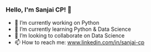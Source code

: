 ### Hello, I'm Sanjai CP! 👋

- 🔭 I’m currently working on Python
- 🌱 I’m currently learning Python & Data Science
- 👯 I’m looking to collaborate on Data Science
- 📫 How to reach me: www.linkedin.com/in/sanjai-cp
